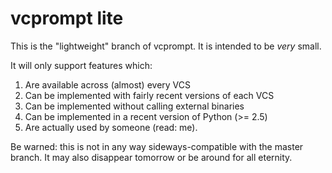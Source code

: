 vcprompt lite
=============

This is the "lightweight" branch of vcprompt. It is intended to be
*very* small.

It will only support features which:

1. Are available across (almost) every VCS
2. Can be implemented with fairly recent versions of each VCS
3. Can be implemented without calling external binaries
4. Can be implemented in a recent version of Python (>= 2.5)
5. Are actually used by someone (read: me).


Be warned: this is not in any way sideways-compatible with the master
branch. It may also disappear tomorrow or be around for all eternity.
